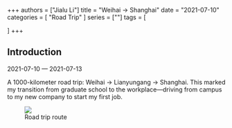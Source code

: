 +++
authors = ["Jialu Li"]
title = "Weihai → Shanghai"
date = "2021-07-10"
categories = [
    "Road Trip"
]
series = [""]
tags = [
    
]
+++
<!DOCTYPE html>
<html lang="en">
<head>
    <meta charset="UTF-8">
    <meta name="viewport" content="width=device-width, initial-scale=1.0">
    <link rel="stylesheet" href="/assets/css/styles.css">
</head>
<body>
    <article>
        <section>
            <h2>Introduction</h2>
            <p>2021-07-10 — 2021-07-13</p>
            <p>A 1000-kilometer road trip: Weihai → Lianyungang → Shanghai.  
This marked my transition from graduate school to the workplace—driving from campus to my new company to start my first job.</p>
            <div class="container">
                <div class="image">
                    <figure>
                        <a data-fancybox="gallery" href="https://cdn.heirenlop.com/daily-record/zijia4.png">
                            <img src="https://cdn.heirenlop.com/daily-record/zijia4.png" loading="lazy">
                        </a>
                        <figcaption>Road trip route</figcaption>
                    </figure>
                </div>
            </div>
        </section>
    </article>
</body>
</html>
